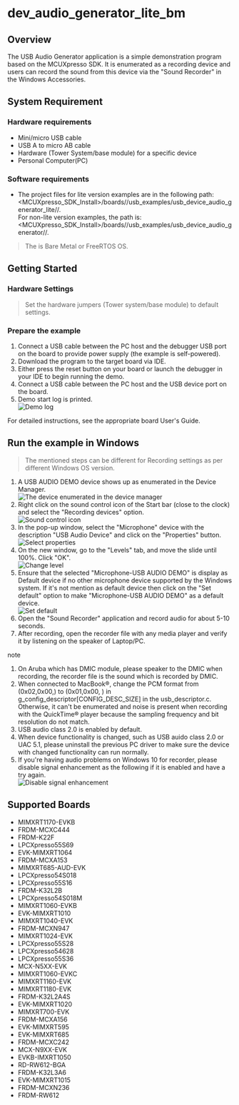 # dev_audio_generator_lite_bm




## Overview

The USB Audio Generator application is a simple demonstration program based on the MCUXpresso SDK.
It is enumerated as a recording device and users can record the sound from this device via the "Sound Recorder" in the Windows Accessories.


## System Requirement

### Hardware requirements

- Mini/micro USB cable
- USB A to micro AB cable
- Hardware (Tower System/base module) for a specific device
- Personal Computer(PC)


### Software requirements

- The project files for lite version examples are in the following path:
<br> <MCUXpresso_SDK_Install>/boards/<board>/usb_examples/usb_device_audio_generator_lite/<rtos>/<toolchain>.
<br>  For non-lite version examples, the path is:
<br> <MCUXpresso_SDK_Install>/boards/<board>/usb_examples/usb_device_audio_generator/<rtos>/<toolchain>.
> The <rtos> is Bare Metal or FreeRTOS OS.


## Getting Started

### Hardware Settings

> Set the hardware jumpers (Tower system/base module) to default settings.


### Prepare the example

1.  Connect a USB cable between the PC host and the debugger USB port on the board to provide power supply (the example is self-powered).
2.  Download the program to the target board via IDE.
3.  Either press the reset button on your board or launch the debugger in your IDE to begin running the demo.
4.  Connect a USB cable between the PC host and the USB device port on the board.
5.  Demo start log is printed.
<br>![Demo log](usb_device_audio_generator_start_log.jpg "Demo log")

For detailed instructions, see the appropriate board User's Guide.


## Run the example in Windows

> The mentioned steps can be different for Recording settings as per different Windows OS version.

1.  A USB AUDIO DEMO device shows up as enumerated in the Device Manager.
<br>![The device enumerated in the device manager](usb_device_audio_generator_device_manager.jpg "The device enumerated in the device manager")
2.  Right click on the sound control icon of the Start bar (close to the clock) and select the "Recording devices" option.
<br>![Sound control icon](usb_device_audio_generator_right_click_icon.jpg "Sound control icon")
3.  In the pop-up window, select the "Microphone" device with the description "USB Audio Device" and click on the "Properties" button.
<br>![Select properties](usb_device_audio_generator_select_properties.jpg "Select properties")
4.  On the new window, go to the "Levels" tab, and move the slide until 100%. Click "OK".
<br>![Change level](usb_device_audio_generator_change_level.jpg "Change level")
5.  Ensure that the selected "Microphone-USB AUDIO DEMO" is display as Default device if no other microphone device supported by the Windows system. If it's not mention as default device then click on the "Set default" option to make "Microphone-USB AUDIO DEMO" as a default device.
<br>![Set default](usb_device_audio_generator_set_default.jpg "Set default")
6.  Open the "Sound Recorder" application and record audio for about 5-10 seconds.
7.  After recording, open the recorder file with any media player and verify it by listening on the speaker of Laptop/PC.

note<br>
1.  On Aruba which has DMIC module, please speaker to the DMIC when recording, the recorder file is the sound which is recorded by DMIC.
2.  When connected to MacBook&reg;, change the PCM format from (0x02,0x00,) to (0x01,0x00, ) in <br/>g_config_descriptor[CONFIG_DESC_SIZE] in the usb_descriptor.c. Otherwise, it can't be enumerated and noise is present when recording with the QuickTime&reg; player because the sampling frequency and bit resolution do not match.
3.  USB audio class 2.0 is enabled by default.
4.  When device functionality is changed, such as USB auido class 2.0 or UAC 5.1, please uninstall the previous PC driver to make sure the device with changed functionality can run normally.
5.  If you're having audio problems on Windows 10 for recorder, please disable signal enhancement as the following if it is enabled and have a try again.
<br>![Disable signal enhancement](usb_device_audio_recorder_signal_enhancement.jpg "Disable signal enhancement")


## Supported Boards
- MIMXRT1170-EVKB
- FRDM-MCXC444
- FRDM-K22F
- LPCXpresso55S69
- EVK-MIMXRT1064
- FRDM-MCXA153
- MIMXRT685-AUD-EVK
- LPCXpresso54S018
- LPCXpresso55S16
- FRDM-K32L2B
- LPCXpresso54S018M
- MIMXRT1060-EVKB
- EVK-MIMXRT1010
- MIMXRT1040-EVK
- FRDM-MCXN947
- MIMXRT1024-EVK
- LPCXpresso55S28
- LPCXpresso54628
- LPCXpresso55S36
- MCX-N5XX-EVK
- MIMXRT1060-EVKC
- MIMXRT1160-EVK
- MIMXRT1180-EVK
- FRDM-K32L2A4S
- EVK-MIMXRT1020
- MIMXRT700-EVK
- FRDM-MCXA156
- EVK-MIMXRT595
- EVK-MIMXRT685
- FRDM-MCXC242
- MCX-N9XX-EVK
- EVKB-IMXRT1050
- RD-RW612-BGA
- FRDM-K32L3A6
- EVK-MIMXRT1015
- FRDM-MCXN236
- FRDM-RW612
